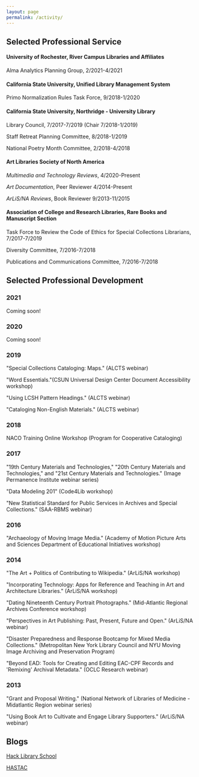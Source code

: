 ```yaml
---
layout: page
permalink: /activity/
---
```

## Selected Professional Service
#### **University of Rochester, River Campus Libraries and Affiliates**
Alma Analytics Planning Group, 2/2021-4/2021
#### **California State University, Unified Library Management System**
Primo Normalization Rules Task Force, 9/2018-1/2020
#### **California State University, Northridge - University Library**
Library Council, 7/2017-7/2019 (Chair 7/2018-1/2019)

Staff Retreat Planning Committee, 8/2018-1/2019

National Poetry Month Committee, 2/2018-4/2018
#### **Art Libraries Society of North America**
*Multimedia and Technology Reviews*, 4/2020-Present

*Art Documentation*, Peer Reviewer 4/2014-Present

*ArLiS/NA Reviews*, Book Reviewer 9/2013-11/2015
#### **Association of College and Research Libraries, Rare Books and Manuscript Section**
Task Force to Review the Code of Ethics for Special Collections Librarians, 7/2017-7/2019

Diversity Committee, 7/2016-7/2018

Publications and Communications Committee, 7/2016-7/2018

## Selected Professional Development
### 2021
Coming soon!
### 2020
Coming soon!
### 2019
"Special Collections Cataloging: Maps." (ALCTS webinar)

"Word Essentials."(CSUN Universal Design Center Document Accessibility workshop)

"Using LCSH Pattern Headings." (ALCTS webinar)

"Cataloging Non-English Materials." (ALCTS webinar)
### 2018
NACO Training Online Workshop (Program for Cooperative Cataloging)

### 2017
"19th Century Materials and Technologies," "20th Century Materials and Technologies," and "21st Century Materials and Technologies." (Image Permanence Institute webinar series)

"Data Modeling 201" (Code4Lib workshop)  

"New Statistical Standard for Public Services in Archives and Special Collections." (SAA-RBMS webinar)
### 2016
"Archaeology of Moving Image Media." (Academy of Motion Picture Arts and Sciences Department of Educational Initiatives workshop)
### 2014
"The Art + Politics of Contributing to Wikipedia." (ArLiS/NA workshop)  

"Incorporating Technology: Apps for Reference and Teaching in Art and Architecture Libraries." (ArLiS/NA workshop)  

"Dating Nineteenth Century Portrait Photographs." (Mid-Atlantic Regional Archives Conference workshop)  

"Perspectives in Art Publishing: Past, Present, Future and Open." (ArLiS/NA webinar)  

"Disaster Preparedness and Response Bootcamp for Mixed Media Collections." (Metropolitan New York Library Council and NYU Moving Image Archiving and Preservation Program)  

"Beyond EAD: Tools for Creating and Editing EAC-CPF Records and 'Remixing' Archival Metadata." (OCLC Research webinar)
### 2013
"Grant and Proposal Writing." (National Network of Libraries of Medicine - Midatlantic Region webinar series)  

"Using Book Art to Cultivate and Engage Library Supporters." (ArLiS/NA webinar)  

## Blogs
[Hack Library School](http://hacklibraryschool.com/author/aszingarellisweet/)

[HASTAC](http://www.hastac.org/users/aszingarelli)
